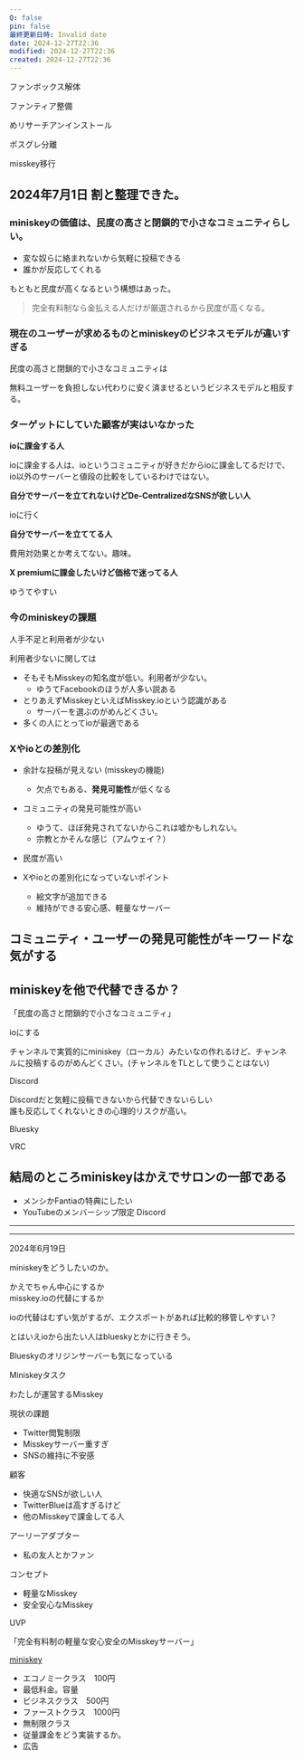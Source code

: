 ```yaml
---
Q: false
pin: false
最終更新日時: Invalid date
date: 2024-12-27T22:36
modified: 2024-12-27T22:36
created: 2024-12-27T22:36
---
```

  

ファンボックス解体

ファンティア整備

めリサーチアンインストール

ポスグレ分離

misskey移行

  

  

## 2024年7月1日 割と整理できた。

  

### miniskeyの価値は、民度の高さと閉鎖的で小さなコミュニティらしい。

- 変な奴らに絡まれないから気軽に投稿できる
- 誰かが反応してくれる

もともと民度が高くなるという構想はあった。

> 完全有料制なら金払える人だけが厳選されるから民度が高くなる。

  

### 現在のユーザーが求めるものとminiskeyのビジネスモデルが違いすぎる

民度の高さと閉鎖的で小さなコミュニティは

無料ユーザーを負担しない代わりに安く済ませるというビジネスモデルと相反する。

  

### ターゲットにしていた顧客が実はいなかった

**ioに課金する人**

ioに課金する人は、ioというコミュニティが好きだからioに課金してるだけで、  
io以外のサーバーと値段の比較をしているわけではない。  

**自分でサーバーを立てれないけどDe-CentralizedなSNSが欲しい人**

ioに行く

**自分でサーバーを立ててる人**

費用対効果とか考えてない。趣味。

**X premiumに課金したいけど価格で迷ってる人**

ゆうてやすい

  

  

### 今のminiskeyの課題

人手不足と利用者が少ない

利用者少ないに関しては

- そもそもMisskeyの知名度が低い。利用者が少ない。
    - ゆうてFacebookのほうが人多い説ある
- とりあえずMisskeyといえばMisskey.ioという認識がある
    - サーバーを選ぶのがめんどくさい。
- 多くの人にとってioが最適である

  

  

### Xやioとの差別化

- 余計な投稿が見えない (misskeyの機能)
    - 欠点でもある、**発見可能性**が低くなる
- コミュニティの発見可能性が高い
    - ゆうて、ほぼ発見されてないからこれは嘘かもしれない。
    - 宗教とかそんな感じ（アムウェイ？）
- 民度が高い

  

- Xやioとの差別化になっていないポイント
    - 絵文字が追加できる
    - 維持ができる安心感、軽量なサーバー

  

  

## コミュニティ・ユーザーの発見可能性がキーワードな気がする

## miniskeyを他で代替できるか？

「民度の高さと閉鎖的で小さなコミュニティ」

  

ioにする

チャンネルで実質的にminiskey（ローカル）みたいなの作れるけど、チャンネルに投稿するのがめんどくさい。(チャンネルをTLとして使うことはない)

  

Discord

Discordだと気軽に投稿できないから代替できないらしい  
誰も反応してくれないときの心理的リスクが高い。  

  

Bluesky

  

VRC

  

## 結局のところminiskeyはかえでサロンの一部である

- メンシかFantiaの特典にしたい
- YouTubeのメンバーシップ限定 Discord

  

  

  

  

---

  

  

  

---

  

2024年6月19日

miniskeyをどうしたいのか。

かえでちゃん中心にするか  
misskey.ioの代替にするか  

ioの代替はむずい気がするが、エクスポートがあれば比較的移管しやすい？

とはいえioから出たい人はblueskyとかに行きそう。

  

Blueskyのオリジンサーバーも気になっている

  

  

Miniskeyタスク

わたしが運営するMisskey

現状の課題

- Twitter閲覧制限  
- Misskeyサーバー重すぎ  
- SNSの維持に不安感  

  

顧客

- 快適なSNSが欲しい人  
- TwitterBlueは高すぎるけど  
- 他のMisskeyで課金してる人  

アーリーアダプター

- 私の友人とかファン

コンセプト

- 軽量なMisskey  
- 安全安心なMisskey  

UVP

「完全有料制の軽量な安心安全のMisskeyサーバー」

[miniskey](https://www.notion.so料金設定)

- エコノミークラス　100円  
- 最低料金。容量  
- ビジネスクラス　500円  
- ファーストクラス　1000円  
- 無制限クラス  
- 従量課金をどう実装するか。  
- 広告